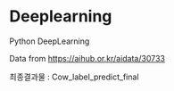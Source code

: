 # Deeplearning
Python DeepLearning



Data from https://aihub.or.kr/aidata/30733

최종결과물 : Cow_label_predict_final
